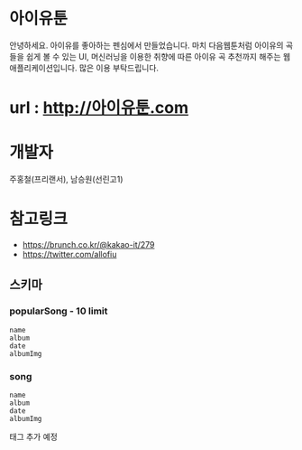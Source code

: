 # 아이유툰
안녕하세요. 아이유를 좋아하는 펜심에서 만들었습니다. 
마치 다음웹툰처럼 아이유의 곡들을 쉽게 볼 수 있는 UI, 머신러닝을 이용한 취향에 따른 아이유 곡 추천까지 해주는 웹애플리케이션입니다. 많은 이용 부탁드립니다. 

# url : http://아이유툰.com

# 개발자 
주홍철(프리랜서), 남승원(선린고1)

# 참고링크
 - https://brunch.co.kr/@kakao-it/279
 - https://twitter.com/allofiu

## 스키마
### popularSong - 10 limit
```
name
album
date
albumImg
```

### song 
```
name
album
date
albumImg
```
태그 추가 예정
